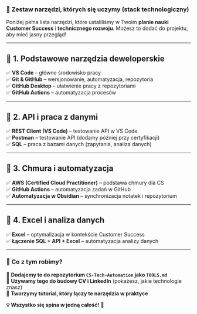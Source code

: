 ### 🚀 **Zestaw narzędzi, których się uczymy (stack technologiczny)**

Poniżej pełna lista narzędzi, które ustaliliśmy w Twoim **planie nauki Customer Success** i **technicznego rozwoju**. Możesz to dodać do projektu, aby mieć jasny przegląd!

---

## **🔹 1. Podstawowe narzędzia deweloperskie**

✅ **VS Code** – główne środowisko pracy  
✅ **Git & GitHub** – wersjonowanie, automatyzacja, repozytoria  
✅ **GitHub Desktop** – ułatwienie pracy z repozytoriami  
✅ **GitHub Actions** – automatyzacja procesów

---

## **🔹 2. API i praca z danymi**

✅ **REST Client (VS Code)** – testowanie API w VS Code  
✅ **Postman** – testowanie API (dodamy później przy certyfikacji)  
✅ **SQL** – praca z bazami danych (zapytania, analiza danych)

---

## **🔹 3. Chmura i automatyzacja**

✅ **AWS (Certified Cloud Practitioner)** – podstawa chmury dla CS  
✅ **GitHub Actions** – automatyzacja zadań w GitHub  
✅ **Automatyzacja w Obsidian** – synchronizacja notatek i repozytorium

---

## **🔹 4. Excel i analiza danych**

✅ **Excel** – optymalizacja w kontekście Customer Success  
✅ **Łączenie SQL + API + Excel** – automatyzacja analizy danych

---

### 🎯 **Co z tym robimy?**

📌 **Dodajemy to do repozytorium `CS-Tech-Automation` jako `TOOLS.md`**  
📌 **Używamy tego do budowy CV i LinkedIn** (pokażesz, jakie technologie znasz)  
📌 **Tworzymy tutorial, który łączy te narzędzia w praktyce**

**💡 Wszystko się spina w jedną całość!** 🚀